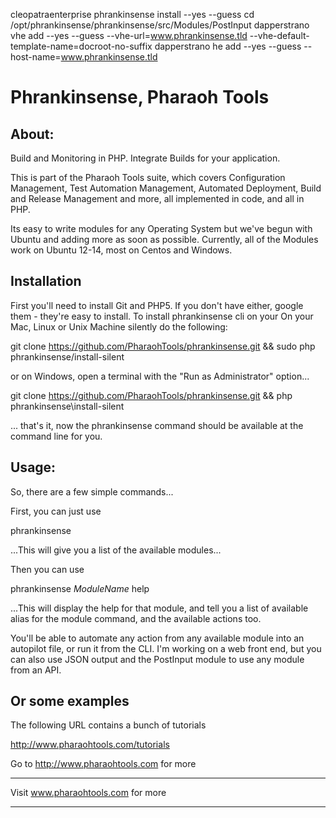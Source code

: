 


















cleopatraenterprise phrankinsense install --yes --guess
cd /opt/phrankinsense/phrankinsense/src/Modules/PostInput
dapperstrano vhe add --yes --guess --vhe-url=www.phrankinsense.tld --vhe-default-template-name=docroot-no-suffix
dapperstrano he add --yes --guess --host-name=www.phrankinsense.tld














































# Phrankinsense, Pharaoh Tools

## About:

Build and Monitoring in PHP. Integrate Builds for your application.

This is part of the Pharaoh Tools suite, which covers Configuration Management, Test Automation Management, Automated
Deployment, Build and Release Management and more, all implemented in code, and all in PHP.

Its easy to write modules for any Operating System but we've begun with Ubuntu and adding more as soon as possible.
Currently, all of the Modules work on Ubuntu 12-14, most on Centos and Windows.

    
## Installation

First you'll need to install Git and PHP5. If you don't have either, google them - they're easy to install. To install
phrankinsense cli on your On your Mac, Linux or  Unix Machine silently do the following:

git clone https://github.com/PharaohTools/phrankinsense.git && sudo php phrankinsense/install-silent

or on Windows, open a terminal with the "Run as Administrator" option...

git clone https://github.com/PharaohTools/phrankinsense.git && php phrankinsense\install-silent

... that's it, now the phrankinsense command should be available at the command line for you.


## Usage:

So, there are a few simple commands...

First, you can just use

phrankinsense

...This will give you a list of the available modules...

Then you can use

phrankinsense *ModuleName* help

...This will display the help for that module, and tell you a list of available alias for the module command, and the
available actions too.

You'll be able to automate any action from any available module into an autopilot file, or run it from the CLI. I'm
working on a web front end, but you can also use JSON output and the PostInput module to use any module from an API.


## Or some examples

The following URL contains a bunch of tutorials

http://www.pharaohtools.com/tutorials

Go to http://www.pharaohtools.com for more

---------------------------------------
Visit www.pharaohtools.com for more
******************************